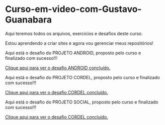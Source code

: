 # Curso-em-video-com-Gustavo-Guanabara
 Aqui teremos todos os arquivos, exercícios e desafios deste curso.

 Estou aprendendo a criar sites e agora vou gerenciar meus repositórios!

Aqui está o desafio do PROJETO ANDROID, proposto pelo curso e finalizado com sucesso!!! 

<a href="https://leonarddias.github.io/Curso-em-video-com-Gustavo-Guanabara/desafios/modulo-02/d010/Resposta-d010%20ANDROID/index.html" target="_blank">Clique aqui para ver o desafio ANDROID concluído.</a>

Aqui está o desafio do PROJETO CORDEL, proposto pelo curso e finalizado com sucesso!!!

<a href="https://leonarddias.github.io/Curso-em-video-com-Gustavo-Guanabara/desafios/modulo-02/d012/Resposta-d012/index.html">Clique aqui para ver o desafio CORDEL concluído.</a>

Aqui está o desafio do PROJETO SOCIAL, proposto pelo curso e finalizado com sucesso!!!

<a href="https://leonarddias.github.io/Curso-em-video-com-Gustavo-Guanabara/desafios/modulo-04/resposta-d013/index.html">Clique aqui para ver o desafio CORDEL concluído.</a>